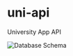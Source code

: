 # uni-api
University App API

![Database Schema](https://trello-attachments.s3.amazonaws.com/5c8be65bc31e026d910f7810/5cebe89c39bb4c242a4fe50c/4a8ad96d8ad3fecfd35e84e8616dc035/models.png)
